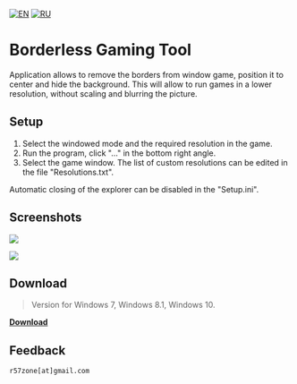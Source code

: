 [![EN](https://user-images.githubusercontent.com/9499881/33184537-7be87e86-d096-11e7-89bb-f3286f752bc6.png)](https://github.com/r57zone/Borderless-Gaming-Tool/blob/master/README.md) 
[![RU](https://user-images.githubusercontent.com/9499881/27683795-5b0fbac6-5cd8-11e7-929c-057833e01fb1.png)](https://github.com/r57zone/Borderless-Gaming-Tool/blob/master/README.RU.md) 
# Borderless Gaming Tool
Application allows to remove the borders from window game, position it to center and hide the background. This will allow to run games in a lower resolution, without scaling and blurring the picture.

## Setup
1. Select the windowed mode and the required resolution in the game.
2. Run the program, click "..." in the bottom right angle.
3. Select the game window. The list of custom resolutions can be edited in the file "Resolutions.txt".

Automatic closing of the explorer can be disabled in the "Setup.ini".
## Screenshots
![](https://user-images.githubusercontent.com/9499881/52374769-8a395a00-2a77-11e9-9bdb-3a1d9362448f.png)

![](https://user-images.githubusercontent.com/9499881/52374598-097a5e00-2a77-11e9-9ae2-3d693ee36166.png)

## Download
>Version for Windows 7, Windows 8.1, Windows 10.

**[Download](https://github.com/r57zone/Borderless-Gaming-Tool/releases)**

## Feedback
`r57zone[at]gmail.com`